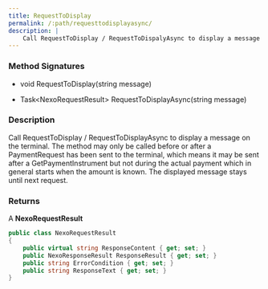 ```yaml
---
title: RequestToDisplay
permalink: /:path/requesttodisplayasync/
description: |
    Call RequestToDisplay / RequestToDispalyAsync to display a message on the terminal.
---
```

### Method Signatures

*   void RequestToDisplay(string message)

*   Task\<NexoRequestResult\> RequestToDisplayAsync(string message)

### Description

Call RequestToDisplay / RequestToDisplayAsync to display a message on the terminal. The method may only be called before or after a PaymentRequest has been sent to the terminal, which means it may be sent after a GetPaymentInstrument but not during the actual payment which in general starts when the amount is known.
The displayed message stays until next request.

### Returns

A **NexoRequestResult**

```c#
public class NexoRequestResult
{
    public virtual string ResponseContent { get; set; }
    public NexoResponseResult ResponseResult { get; set; }
    public string ErrorCondition { get; set; }
    public string ResponseText { get; set; }
}
```
